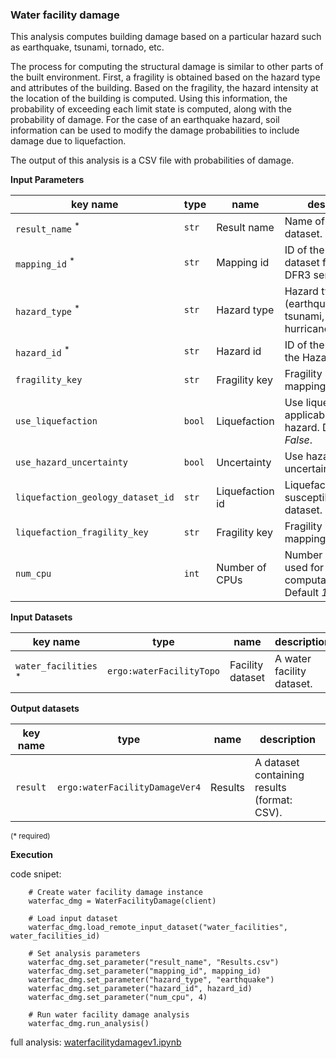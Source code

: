 ### Water facility damage

This analysis computes building damage based on a particular hazard such as earthquake, tsunami, tornado, etc.

The process for computing the structural damage is similar to other parts of the built environment. First, a fragility
is obtained based on the hazard type and attributes of the building. Based on the fragility, the hazard intensity at the 
location of the building is computed. Using this information, the probability of exceeding each limit state is computed, 
along with the probability of damage. For the case of an earthquake hazard, soil information can be used to
modify the damage probabilities to include damage due to liquefaction.  

The output of this analysis is a CSV file with probabilities of damage.

**Input Parameters**

key name | type | name | description
--- | --- | --- | ---
`result_name` <sup>*</sup> | `str` | Result name | Name of the result dataset.
`mapping_id` <sup>*</sup> | `str` | Mapping id | ID of the mapping dataset from the DFR3 service.
`hazard_type` <sup>*</sup> | `str` | Hazard type | Hazard type (earthquake, tsunami, tornado, hurricaneWindfields). 
`hazard_id` <sup>*</sup> | `str` | Hazard id | ID of the hazard from the Hazard service.
`fragility_key` | `str` | Fragility key | Fragility key used in mapping dataset.
`use_liquefaction` | `bool` | Liquefaction | Use liquefaction, if applicable to the hazard. Default is <br>*False*.
`use_hazard_uncertainty` | `bool` | Uncertainty | Use hazard uncertainty.
`liquefaction_geology_dataset_id` | `str` | Liquefaction id | Liquefaction susceptibility dataset.
`liquefaction_fragility_key` | `str` | Fragility key | Fragility key used in mapping dataset.
`num_cpu` | `int` | Number of CPUs | Number of CPUs used for parallel computations. <br>Default *1*.

**Input Datasets**

key name | type | name | description
--- | --- | --- | ---
`water_facilities` <sup>*</sup> | `ergo:waterFacilityTopo` | Facility dataset |  A water facility dataset.

**Output datasets** 

key name | type | name | description
--- | --- | --- | ---
`result` | `ergo:waterFacilityDamageVer4` | Results | A dataset containing results (format: CSV).

<small>(* required)</small>

**Execution**

code snipet:

```
    # Create water facility damage instance
    waterfac_dmg = WaterFacilityDamage(client)

    # Load input dataset
    waterfac_dmg.load_remote_input_dataset("water_facilities", water_facilities_id)

    # Set analysis parameters
    waterfac_dmg.set_parameter("result_name", "Results.csv")
    waterfac_dmg.set_parameter("mapping_id", mapping_id)
    waterfac_dmg.set_parameter("hazard_type", "earthquake")
    waterfac_dmg.set_parameter("hazard_id", hazard_id)
    waterfac_dmg.set_parameter("num_cpu", 4)

    # Run water facility damage analysis
    waterfac_dmg.run_analysis()
```

full analysis: [waterfacilitydamagev1.ipynb](https://github.com/IN-CORE/pyincore/blob/master/pyincore/analyses/waterfacilitydamage/waterfacilitydamagev1.ipynb)